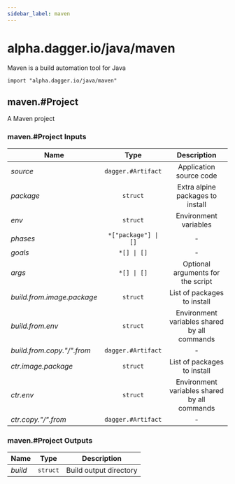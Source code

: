 ```yaml
---
sidebar_label: maven
---
```


# alpha.dagger.io/java/maven

Maven is a build automation tool for Java

```cue
import "alpha.dagger.io/java/maven"
```

## maven.#Project

A Maven project

### maven.#Project Inputs

| Name                         | Type                    | Description                                    |
| -------------                |:-------------:          |:-------------:                                 |
|*source*                      | `dagger.#Artifact`      |Application source code                         |
|*package*                     | `struct`                |Extra alpine packages to install                |
|*env*                         | `struct`                |Environment variables                           |
|*phases*                      | `*["package"] \| []`    |-                                               |
|*goals*                       | `*[] \| []`             |-                                               |
|*args*                        | `*[] \| []`             |Optional arguments for the script               |
|*build.from.image.package*    | `struct`                |List of packages to install                     |
|*build.from.env*              | `struct`                |Environment variables shared by all commands    |
|*build.from.copy."/".from*    | `dagger.#Artifact`      |-                                               |
|*ctr.image.package*           | `struct`                |List of packages to install                     |
|*ctr.env*                     | `struct`                |Environment variables shared by all commands    |
|*ctr.copy."/".from*           | `dagger.#Artifact`      |-                                               |

### maven.#Project Outputs

| Name             | Type              | Description              |
| -------------    |:-------------:    |:-------------:           |
|*build*           | `struct`          |Build output directory    |
